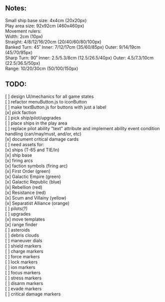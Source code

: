 ## Notes:
Small ship base size: 4x4cm (20x20px)  
Play area size: 92x92cm (460x460px)  
Movement rulers:  
    Width: 2cm (10px)  
    Straight: 4/8/12/16/20cm (20/40/60/80/100px)  
    Banked Turn: 45˚ Inner: 7/12/17cm (35/60/85px) Outer: 9/14/19cm (45/70/95px)  
    Sharp Turn: 90˚ Inner: 2.5/5.3/8cm (12.5/26.5/40px) Outer: 4.5/7.3/10cm (22.5/36.5/50px)  
    Range: 10/20/30cm (50/100/150px)  

## TODO:
[ ] design UI/mechanics for all game states  
[ ] refactor menuButton.js to iconButton  
[ ] make textButton.js for buttons with just a label  
[x] pick faction  
[ ] pick ship/pilot/upgrades  
[ ] place ships in the play area  
[ ] replace pilot ability "text" attribute and implement ability event condition handling (can/may/must, and/or, etc)  
[x] document critical damage cards  
[ ] need assets for:  
    [x] ships (T-65 and TIE/ln)  
    [x] ship base  
    [x] firing arcs  
    [x] faction symbols (firing arc)  
        [x] First Order (green)  
        [x] Galactic Empire (green)  
        [x] Galactic Republic (blue)  
        [x] Rebellion (red)  
        [x] Resistance (red)  
        [x] Scum and Villainy (yellow)  
        [x] Separatist Alliance (orange)  
    [ ] pilots(?)  
    [ ] upgrades  
    [x] move templates  
    [x] range finder  
    [ ] asteroids  
    [ ] debris clouds  
    [ ] maneuver dials  
    [ ] shield markers  
    [ ] charge markers  
    [ ] force markers  
    [ ] lock markers  
    [ ] ion markers  
    [ ] focus markers  
    [ ] stress markers  
    [ ] disarm markers  
    [ ] evade markers  
    [ ] critical damage markers  